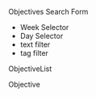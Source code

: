 Objectives Search Form
 - Week Selector
 - Day Selector
 - text filter
 - tag filter

ObjectiveList

Objective
